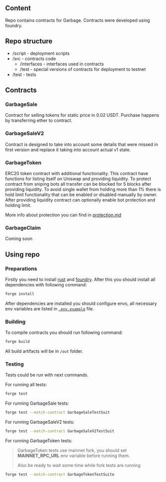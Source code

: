## Content

Repo contains contracts for Garbage.
Contracts were developed using foundry.

## Repo structure
- /script - deployment scripts
- /src - contracts code
  - /interfaces - interfaces used in contracts
  - /test - special versions of contracts for deployment to testnet
- /test - tests


## Contracts

### GarbageSale
Contract for selling tokens for static price in 0.02 USDT. Purchase happens by transferring ether to contract.
### GarbageSaleV2
Contract is designed to take into account some details that were missed in first version and replace it taking into account actual v1 state.
### GarbageToken
ERC20 token contract with additional functionality.
This contract have functions for listing itself on Uniswap and providing liquidity.
To protect contract from sniping bots all transfer can be blocked for 5 blocks after providing liquidity.
To avoid single wallet from holding more than 1% there is hold limit functionality that can be enabled or disabled manually by owner.
After providing liquidity contract can optionally enable bot protection and holding limit.

More info about protection you can find in [protection.md](protection.md)
### GarbageClaim
Coming soon


## Using repo
### Preparations
Firstly you need to install [rust](https://www.rust-lang.org/) and [foundry](https://book.getfoundry.sh/getting-started/installation). After this you should install all dependencies with following command:
``` bash
forge install
```
After dependencies are installed you should configure envs, all necessary env variables are listed in [`.env.example`](.env.example) file.
### Building 
To compile contracts you should run following command: 
``` bash 
forge build
```
All build artifacts will be in `/out` folder.
### Testing
Tests could be run with next commands.

For running all tests:

``` bash
forge test
```
For running GarbageSale tests:

``` bash
forge test --match-contract GarbageSaleTestSuit
```
For running GarbageSaleV2 tests:

``` bash
forge test --match-contract GarbageSaleV2TestSuit
```
For running GarbageToken tests:
> GarbageToken tests use mainnet fork, you should set **MAINNET_RPC_URL** env variable before running them. 
> 
> Also be ready to wait some time while fork tests are running
``` bash
forge test --match-contract GarbageTokenTestSuite
```